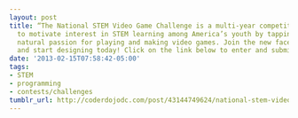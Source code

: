 ```yaml
---
layout: post
title: “The National STEM Video Game Challenge is a multi-year competition that aims
  to motivate interest in STEM learning among America’s youth by tapping into students’
  natural passion for playing and making video games. Join the new faces of game design
  and start designing today! Click on the link below to enter and submit your game.”
date: '2013-02-15T07:58:42-05:00'
tags:
- STEM
- programming
- contests/challenges
tumblr_url: http://coderdojodc.com/post/43144749624/national-stem-video-game-challenge
---
```

